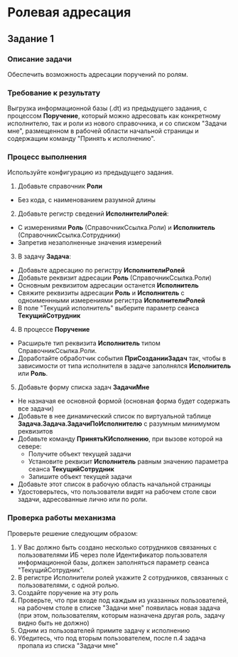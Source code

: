 # Ролевая адресация

## Задание 1

### Описание задачи

Обеспечить возможность адресации поручений по ролям.

### Требование к результату

Выгрузка информационной базы (.dt) из предыдущего задания, с процессом **Поручение**, который можно адресовать как конкретному исполнителю, так и роли из нового справочника, и со списком "Задачи мне", размещенном в рабочей области начальной страницы и содержащим команду "Принять к исполнению".

### Процесс выполнения

Используйте конфигурацию из предыдущего задания.

1. Добавьте справочник **Роли**
  * Без кода, с наименованием разумной длины
  
2. Добавьте регистр сведений **ИсполнителиРолей**:
  * С измерениями **Роль** (СправочникСсылка.Роли) и **Исполнитель** (СправочникСсылка.Сотрудники)
  * Запретив незаполненные значения измерений
  
3. В задачу **Задача**:
  * Добавьте адресацию по регистру **ИсполнителиРолей**
  * Добавьте реквизит адресации **Роль** (СправочникСсылка.Роли)
  * Основным реквизитом адресации останется **Исполнитель**
  * Свяжите реквизиты адресации **Роль** и **Исполнитель** с одноименнными измерениями регистра **ИсполнителиРолей**
  * В поле "Текущий исполнитель" выберите параметр сеанса **ТекущийСотрудник**
  
4. В процессе **Поручение**
  * Расширьте тип реквизита **Исполнитель** типом СправочникСсылка.Роли.
  * Доработайте обработчик события **ПриСозданииЗадач** так, чтобы в зависимости от типа исполнителя в задаче заполнялся **Исполнитель** или **Роль**.
  
5. Добавьте форму списка задач **ЗадачиМне**
  * Не назначая ее основной формой (основная форма будет содержать все задачи)
  * Добавьте в нее динамический список по виртуальной таблице **Задача.Задача.ЗадачиПоИсполнителю** с разумным минимумом реквизитов
  * Добавьте команду **ПринятьКИсполнению**, при вызове которой на севере:
    * Получите объект текущей задачи
    * Установите реквизит **Исполнитель** равным значению параметра сеанса **ТекущийСотрудник**
    * Запишите объект текущей задачи
  * Добавьте этот список в рабочую область начальной страницы
  * Удостоверьтесь, что пользователи видят на рабочем столе свои задачи, адресованные лично или по роли.

### Проверка работы механизма

Проверьте решение следующим образом:
1. У Вас должно быть создано несколько сотрудников связанных с пользователями ИБ через поле Идентификатор пользователя информационной базы, должен заполняться параметр сеанса "ТекущийСотрудник".
2. В регистре Исполнители ролей укажите 2 сотрудников, связанных с пользователями, с одной ролью.
3. Создайте поручение на эту роль
4. Проверьте, что при входе под каждым из указанных пользователей, на рабочем столе в списке "Задачи мне" появилась новая задача (при этом, пользователям, которым назначена другая роль, задачу видно быть не должно)
5. Одним из пользователей примите задачу к исполнению
6. Убедитесь, что под вторым пользователем, после п.4 задача пропала из списка "Задачи мне"

